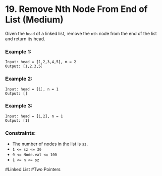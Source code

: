 # 19. Remove Nth Node From End of List (Medium)

Given the `head` of a linked list, remove the `nth` node from the end of the list and return its head.

### Example 1:

```
Input: head = [1,2,3,4,5], n = 2
Output: [1,2,3,5]
```

### Example 2:

```
Input: head = [1], n = 1
Output: []
```

### Example 3:

```
Input: head = [1,2], n = 1
Output: [1]
```

### Constraints:

- The number of nodes in the list is `sz`.
- `1 <= sz <= 30`
- `0 <= Node.val <= 100`
- `1 <= n <= sz`

#Linked List #Two Pointers
